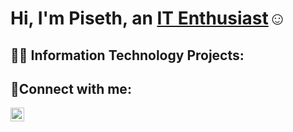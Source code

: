 <h1>Hi, I'm Piseth, an <a href="https://www.linkedin.com/in/piseth-sun-44bb771b3/">IT Enthusiast</a>☺</h1>


<h2>👨‍💻 Information Technology Projects:</h2>



<h2>🤳Connect with me:</h2>


[<img align="left" alt="Piseth | LinkedIn" width="22px" src="https://cdn.jsdelivr.net/npm/simple-icons@v3/icons/linkedin.svg" />][linkedin]

[linkedin]: https://linkedin.com/in/piseth-sun-44bb771b3/

